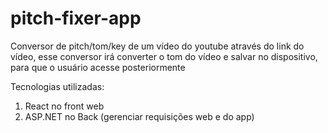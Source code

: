 # pitch-fixer-app
Conversor de pitch/tom/key de um vídeo do youtube através do link do vídeo, esse conversor irá converter o tom do vídeo e salvar no dispositivo, para que o usuário acesse posteriormente

Tecnologias utilizadas:
  1. React no front web
  2. ASP.NET no Back (gerenciar requisições web e do app)
